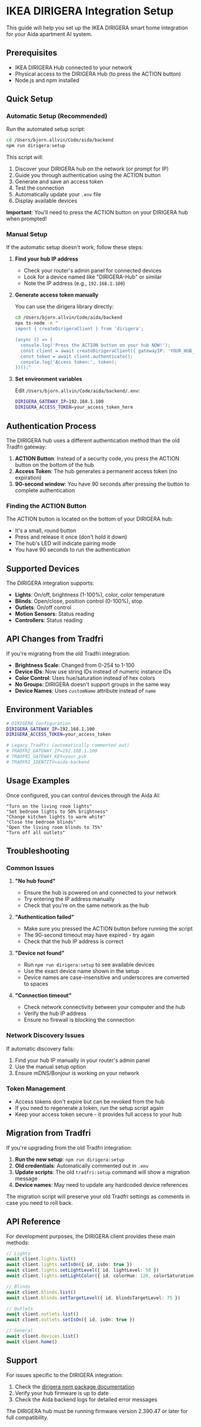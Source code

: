 # IKEA DIRIGERA Integration Setup

This guide will help you set up the IKEA DIRIGERA smart home integration for your Aida apartment AI system.

## Prerequisites

- IKEA DIRIGERA Hub connected to your network
- Physical access to the DIRIGERA Hub (to press the ACTION button)
- Node.js and npm installed

## Quick Setup

### Automatic Setup (Recommended)

Run the automated setup script:

```bash
cd /Users/bjorn.allvin/Code/aida/backend
npm run dirigera:setup
```

This script will:
1. Discover your DIRIGERA hub on the network (or prompt for IP)
2. Guide you through authentication using the ACTION button
3. Generate and save an access token
4. Test the connection
5. Automatically update your `.env` file
6. Display available devices

**Important**: You'll need to press the ACTION button on your DIRIGERA hub when prompted!

### Manual Setup

If the automatic setup doesn't work, follow these steps:

1. **Find your hub IP address**
   - Check your router's admin panel for connected devices
   - Look for a device named like "DIRIGERA-Hub" or similar
   - Note the IP address (e.g., `192.168.1.100`)

2. **Generate access token manually**
   
   You can use the dirigera library directly:
   ```bash
   cd /Users/bjorn.allvin/Code/aida/backend
   npx ts-node -e "
   import { createDirigeraClient } from 'dirigera';
   
   (async () => {
     console.log('Press the ACTION button on your hub NOW!');
     const client = await createDirigeraClient({ gatewayIP: 'YOUR_HUB_IP' });
     const token = await client.authenticate();
     console.log('Access token:', token);
   })();"
   ```

3. **Set environment variables**
   
   Edit `/Users/bjorn.allvin/Code/aida/backend/.env`:
   ```bash
   DIRIGERA_GATEWAY_IP=192.168.1.100
   DIRIGERA_ACCESS_TOKEN=your_access_token_here
   ```

## Authentication Process

The DIRIGERA hub uses a different authentication method than the old Tradfri gateway:

1. **ACTION Button**: Instead of a security code, you press the ACTION button on the bottom of the hub
2. **Access Token**: The hub generates a permanent access token (no expiration)
3. **90-second window**: You have 90 seconds after pressing the button to complete authentication

### Finding the ACTION Button

The ACTION button is located on the bottom of your DIRIGERA hub:
- It's a small, round button
- Press and release it once (don't hold it down)
- The hub's LED will indicate pairing mode
- You have 90 seconds to run the authentication

## Supported Devices

The DIRIGERA integration supports:

- **Lights**: On/off, brightness (1-100%), color, color temperature
- **Blinds**: Open/close, position control (0-100%), stop
- **Outlets**: On/off control
- **Motion Sensors**: Status reading
- **Controllers**: Status reading

## API Changes from Tradfri

If you're migrating from the old Tradfri integration:

- **Brightness Scale**: Changed from 0-254 to 1-100
- **Device IDs**: Now use string IDs instead of numeric instance IDs  
- **Color Control**: Uses hue/saturation instead of hex colors
- **No Groups**: DIRIGERA doesn't support groups in the same way
- **Device Names**: Uses `customName` attribute instead of `name`

## Environment Variables

```bash
# DIRIGERA Configuration
DIRIGERA_GATEWAY_IP=192.168.1.100
DIRIGERA_ACCESS_TOKEN=your_access_token

# Legacy Tradfri (automatically commented out)
# TRADFRI_GATEWAY_IP=192.168.1.100
# TRADFRI_GATEWAY_KEY=your_psk
# TRADFRI_IDENTITY=aida-backend
```

## Usage Examples

Once configured, you can control devices through the Aida AI:

```
"Turn on the living room lights"
"Set bedroom lights to 50% brightness"  
"Change kitchen lights to warm white"
"Close the bedroom blinds"
"Open the living room blinds to 75%"
"Turn off all outlets"
```

## Troubleshooting

### Common Issues

1. **"No hub found"**
   - Ensure the hub is powered on and connected to your network
   - Try entering the IP address manually
   - Check that you're on the same network as the hub

2. **"Authentication failed"**
   - Make sure you pressed the ACTION button before running the script
   - The 90-second timeout may have expired - try again
   - Check that the hub IP address is correct

3. **"Device not found"**
   - Run `npm run dirigera:setup` to see available devices
   - Use the exact device name shown in the setup
   - Device names are case-insensitive and underscores are converted to spaces

4. **"Connection timeout"**
   - Check network connectivity between your computer and the hub
   - Verify the hub IP address
   - Ensure no firewall is blocking the connection

### Network Discovery Issues

If automatic discovery fails:
1. Find your hub IP manually in your router's admin panel
2. Use the manual setup option
3. Ensure mDNS/Bonjour is working on your network

### Token Management

- Access tokens don't expire but can be revoked from the hub
- If you need to regenerate a token, run the setup script again
- Keep your access token secure - it provides full access to your hub

## Migration from Tradfri

If you're upgrading from the old Tradfri integration:

1. **Run the new setup**: `npm run dirigera:setup`
2. **Old credentials**: Automatically commented out in `.env`
3. **Update scripts**: The old `tradfri:setup` command will show a migration message
4. **Device names**: May need to update any hardcoded device references

The migration script will preserve your old Tradfri settings as comments in case you need to roll back.

## API Reference

For development purposes, the DIRIGERA client provides these main methods:

```typescript
// Lights
await client.lights.list()
await client.lights.setIsOn({ id, isOn: true })
await client.lights.setLightLevel({ id, lightLevel: 50 })
await client.lights.setLightColor({ id, colorHue: 120, colorSaturation: 100 })

// Blinds  
await client.blinds.list()
await client.blinds.setTargetLevel({ id, blindsTargetLevel: 75 })

// Outlets
await client.outlets.list()
await client.outlets.setIsOn({ id, isOn: true })

// General
await client.devices.list()
await client.home()
```

## Support

For issues specific to the DIRIGERA integration:
1. Check the [dirigera npm package documentation](https://www.npmjs.com/package/dirigera)
2. Verify your hub firmware is up to date
3. Check the Aida backend logs for detailed error messages

The DIRIGERA hub must be running firmware version 2.390.47 or later for full compatibility.
